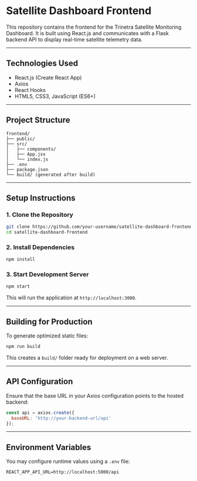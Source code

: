 # Satellite Dashboard Frontend

This repository contains the frontend for the Trinetra Satellite Monitoring Dashboard. It is built using React.js and communicates with a Flask backend API to display real-time satellite telemetry data.

---

## Technologies Used

- React.js (Create React App)
- Axios
- React Hooks
- HTML5, CSS3, JavaScript (ES6+)

---

## Project Structure

```
frontend/
├── public/
├── src/
│   ├── components/
│   ├── App.jsx
│   └── index.js
├── .env
├── package.json
└── build/ (generated after build)
```

---

## Setup Instructions

### 1. Clone the Repository

```bash
git clone https://github.com/your-username/satellite-dashboard-frontend.git
cd satellite-dashboard-frontend
```

### 2. Install Dependencies

```bash
npm install
```

### 3. Start Development Server

```bash
npm start
```

This will run the application at `http://localhost:3000`.

---

## Building for Production

To generate optimized static files:

```bash
npm run build
```

This creates a `build/` folder ready for deployment on a web server.

---

## API Configuration

Ensure that the base URL in your Axios configuration points to the hosted backend:

```js
const api = axios.create({
  baseURL: 'http://your-backend-url/api'
});
```

---

## Environment Variables

You may configure runtime values using a `.env` file:

```
REACT_APP_API_URL=http://localhost:5000/api
```


